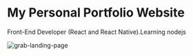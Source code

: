 # My Personal Portfolio Website 

Front-End Developer (React and React Native).Learning nodejs

![grab-landing-page](https://github.com/hamzasaleem2397/MyPortfolio/blob/master/website.gif)
